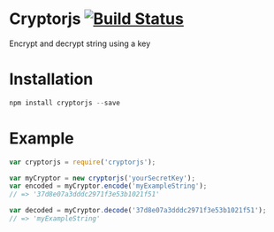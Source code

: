 # Cryptorjs [![Build Status](https://travis-ci.org/fabioricali/Cryptor.svg?branch=master)](https://travis-ci.org/fabioricali/Cryptor)
Encrypt and decrypt string using a key

# Installation

```javascript
npm install cryptorjs --save
```

# Example

```javascript
var cryptorjs = require('cryptorjs');

var myCryptor = new cryptorjs('yourSecretKey');
var encoded = myCryptor.encode('myExampleString');
// => '37d8e07a3dddc2971f3e53b1021f51'

var decoded = myCryptor.decode('37d8e07a3dddc2971f3e53b1021f51');
// => 'myExampleString'

```